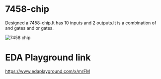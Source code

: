 # 7458-chip

Designed a 7458-chip.It has 10 inputs and 2 outputs.It is a combination of and gates and or gates.

![7458 chip](https://user-images.githubusercontent.com/99884583/188706745-6255555a-6728-428b-9b9d-1ba6662f3b6d.png)

# EDA Playground link

https://www.edaplayground.com/x/mrFM

